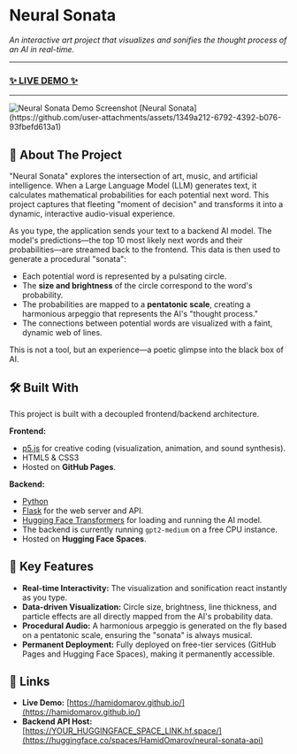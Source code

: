 # Neural Sonata

*An interactive art project that visualizes and sonifies the thought process of an AI in real-time.*

---

### [✨ LIVE DEMO ✨](https://hamidomarov.github.io/)

---

<img src="https://i.imgur.com/gKBCKqC.png" alt="Neural Sonata Demo Screenshot">
[Neural Sonata](https://github.com/user-attachments/assets/1349a212-6792-4392-b076-93fbefd613a1)


## 🎵 About The Project

"Neural Sonata" explores the intersection of art, music, and artificial intelligence. When a Large Language Model (LLM) generates text, it calculates mathematical probabilities for each potential next word. This project captures that fleeting "moment of decision" and transforms it into a dynamic, interactive audio-visual experience.

As you type, the application sends your text to a backend AI model. The model's predictions—the top 10 most likely next words and their probabilities—are streamed back to the frontend. This data is then used to generate a procedural "sonata":
* Each potential word is represented by a pulsating circle.
* The **size and brightness** of the circle correspond to the word's probability.
* The probabilities are mapped to a **pentatonic scale**, creating a harmonious arpeggio that represents the AI's "thought process."
* The connections between potential words are visualized with a faint, dynamic web of lines.

This is not a tool, but an experience—a poetic glimpse into the black box of AI.

## 🛠️ Built With

This project is built with a decoupled frontend/backend architecture.

**Frontend:**
* [p5.js](https://p5js.org/) for creative coding (visualization, animation, and sound synthesis).
* HTML5 & CSS3
* Hosted on **GitHub Pages**.

**Backend:**
* [Python](https://www.python.org/)
* [Flask](https://flask.palletsprojects.com/) for the web server and API.
* [Hugging Face Transformers](https://huggingface.co/docs/transformers/index) for loading and running the AI model.
* The backend is currently running `gpt2-medium` on a free CPU instance.
* Hosted on **Hugging Face Spaces**.

## 🚀 Key Features

* **Real-time Interactivity:** The visualization and sonification react instantly as you type.
* **Data-driven Visualization:** Circle size, brightness, line thickness, and particle effects are all directly mapped from the AI's probability data.
* **Procedural Audio:** A harmonious arpeggio is generated on the fly based on a pentatonic scale, ensuring the "sonata" is always musical.
* **Permanent Deployment:** Fully deployed on free-tier services (GitHub Pages and Hugging Face Spaces), making it permanently accessible.

## 🔗 Links

* **Live Demo:** [https://hamidomarov.github.io/](https://hamidomarov.github.io/)
* **Backend API Host:** [https://YOUR_HUGGINGFACE_SPACE_LINK.hf.space/](https://huggingface.co/spaces/HamidOmarov/neural-sonata-api)
